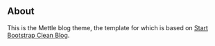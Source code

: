 ## About

This is the Mettle blog theme, the template for which is based on [Start Bootstrap Clean Blog](http://startbootstrap.com/template-overviews/clean-blog/).
